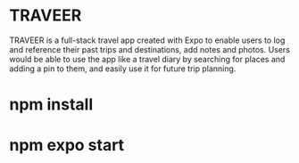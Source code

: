 # TRAVEER

TRAVEER is a full-stack travel app created with Expo to enable users to log and reference their past trips and destinations, add notes and photos. Users would be able to use the app like a travel diary by searching for places and adding a pin to them, and easily use it for future trip planning.

# npm install

# npm expo start
